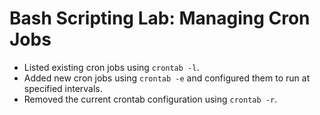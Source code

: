 # Bash Scripting Lab: Managing Cron Jobs

- Listed existing cron jobs using `crontab -l`.
- Added new cron jobs using `crontab -e` and configured them to run at specified intervals.
- Removed the current crontab configuration using `crontab -r`.
